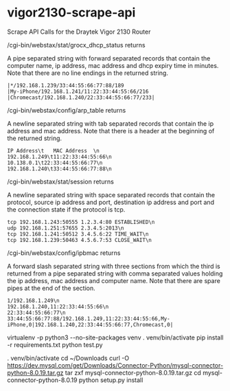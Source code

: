 # vigor2130-scrape-api
Scrape API Calls for the Draytek Vigor 2130 Router

/cgi-bin/webstax/stat/grocx_dhcp_status returns

A pipe separated string with forward separated records that contain the
computer name, ip address, mac address and dhcp expiry time in minutes. 
Note that there are no line endings in the returned string.

```
|*/192.168.1.239/33:44:55:66:77:88/189
|My-iPhone/192.168.1.241/11:22:33:44:55:66/216
|Chromecast/192.168.1.240/22:33:44:55:66:77/233|
```

/cgi-bin/webstax/config/arp_table returns

A newline separated string with tab separated records that contain the
ip address and mac address.
Note that there is a header at the beginning of the returned string. 

```
IP Address\t   MAC Address	\n
192.168.1.249\t11:22:33:44:55:66\n
10.138.0.1\t22:33:44:55:66:77\n
192.168.1.240\t33:44:55:66:77:88\n
```

/cgi-bin/webstax/stat/session returns

A newline separated string with space separated records that contain the 
protocol, source ip address and port, destination ip address and port and the 
connection state if the protocol is tcp.

```
tcp 192.168.1.243:50555 1.2.3.4:80 ESTABLISHED\n
udp 192.168.1.251:57655 2.3.4.5:2013\n
tcp 192.168.1.241:50512 3.4.5.6:22 TIME_WAIT\n
tcp 192.168.1.239:50463 4.5.6.7:53 CLOSE_WAIT\n
```

/cgi-bin/webstax/config/ipbmac returns

A forward slash separated string with three sections from which the third is returned from a pipe separated string with
comma separated values holding the ip address, mac address and computer name. Note that there are spare pipes at the end
of the section.

```
1/192.168.1.249\n
192.168.1.240,11:22:33:44:55:66\n
22:33:44:55:66:77\n
33:44:55:66:77:88/192.168.1.249,11:22:33:44:55:66,My-iPhone,0|192.168.1.240,22:33:44:55:66:77,Chromecast,0|
```

virtualenv -p python3 --no-site-packages venv
. venv/bin/activate
pip install -r requirements.txt
python test.py

. venv/bin/activate
cd ~/Downloads
curl -O https://dev.mysql.com/get/Downloads/Connector-Python/mysql-connector-python-8.0.19.tar.gz
tar zxf mysql-connector-python-8.0.19.tar.gz
cd mysql-connector-python-8.0.19
python setup.py install
